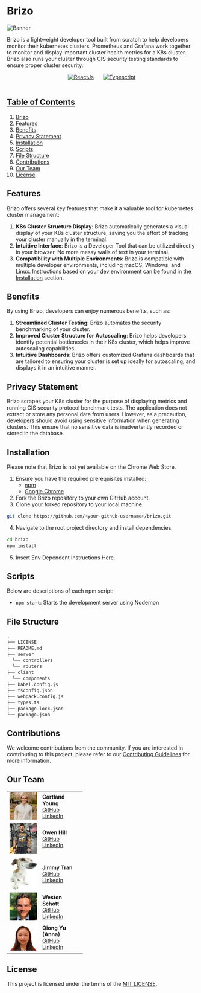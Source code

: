 # Brizo

  ![Banner](<insert banner path>)


Brizo is a lightweight developer tool built from scratch to help developers monitor their kubernetes clusters. Prometheus and Grafana work together to monitor and display important cluster health metrics for a K8s cluster. Brizo also runs your cluster through CIS security testing standards to ensure proper cluster security.

<div align="center" style="display: flex; justify-content: center; align-items: center; gap: 25px;">
  <a href="https://reactjs.org/" rel="nofollow">
    <img src="https://camo.githubusercontent.com/ab4c3c731a174a63df861f7b118d6c8a6c52040a021a552628db877bd518fe84/68747470733a2f2f696d672e736869656c64732e696f2f62616467652f72656163742d2532333230323332612e7376673f7374796c653d666f722d7468652d6261646765266c6f676f3d7265616374266c6f676f436f6c6f723d253233363144414642" data-canonical-src="https://img.shields.io/badge/react-%2320232a.svg?style=for-the-badge&logo=react&logoColor=%2361DAFB" alt="ReactJs" style="max-width: 100%">
  </a>
   <a href="https://typescriptlang.org/" rel="nofollow">
    <img src="https://camo.githubusercontent.com/ee71fcc1aa3d059265517741dffc4161922fd744377e7a5f07c43381d0aa9aac/68747470733a2f2f696d672e736869656c64732e696f2f62616467652f747970657363726970742d2532333030374143432e7376673f7374796c653d666f722d7468652d6261646765266c6f676f3d74797065736372697074266c6f676f436f6c6f723d7768697465" data-canonical-src="https://img.shields.io/badge/typescript-%23007ACC.svg?style=for-the-badge&logo=typescript&logoColor=white" alt="Typescript" style="max-width: 100%">
</div>  

<br>  


## Table of Contents
1. [Brizo](#Brizo)
2. [Features](#features)
3. [Benefits](#benefits)
4. [Privacy Statement](#privacy-statement)
5. [Installation](#installation)
6. [Scripts](#scripts)
7. [File Structure](#file-structure)
8. [Contributions](#contributions)
9. [Our Team](#our-team)
10. [License](#license)


## Features
Brizo offers several key features that make it a valuable tool for kubernetes cluster management:

1. **K8s Cluster Structure Display**: Brizo automatically generates a visual display of your K8s cluster structure, saving you the effort of tracking your cluster manually in the terminal.
2. **Intuitive Interface**: Brizo is a Developer Tool that can be utilized directly in your browser. No more messy walls of text in your terminal.
3. **Compatibility with Multiple Environments**: Brizo is compatible with multiple developer environments, including macOS, Windows, and Linux. Instructions based on your dev environment can be found in the [Installation](#installation) section. 

## Benefits
By using Brizo, developers can enjoy numerous benefits, such as:
1. **Streamlined Cluster Testing**: Brizo automates the security benchmarking of your cluster.
2. **Improved Cluster Structure for Autoscaling**: Brizo helps developers identify potential bottlenecks in their K8s cluster, which helps improve autoscaling capabilities.
3. **Intuitive Dashboards**: Brizo offers customized Grafana dashboards that are tailored to ensuring your cluster is set up ideally for autoscaling, and displays it in an intuitive manner.

## Privacy Statement
Brizo scrapes your K8s cluster for the purpose of displaying metrics and running CIS security protocol benchmark tests. The application does not extract or store any personal data from users. However, as a precaution, developers should avoid using sensitive information when generating clusters. This ensure that no sensitive data is inadvertently recorded or stored in the database.

## Installation
Please note that Brizo is not yet available on the Chrome Web Store.  
1. Ensure you have the required prerequisites installed:
    - [npm](https://www.npmjs.com/)
    - [Google Chrome](https://www.google.com/chrome/)
2. Fork the Brizo repository to your own GitHub account.
3. Clone your forked repository to your local machine.
```bash
git clone https://github.com/<your-github-username>/brizo.git
```
4. Navigate to the root project directory and install dependencies.
```bash
cd brizo
npm install
```
5. Insert Env Dependent Instructions Here.


## Scripts
Below are descriptions of each npm script:

- `npm start`: Starts the development server using Nodemon

## File Structure
```
.
├── LICENSE
├── README.md
├── server
  └── controllers
  └── routers
├── client
  └── components
├── babel.config.js
├── tsconfig.json
├── webpack.config.js
├── types.ts
├── package-lock.json
└── package.json
```

## Contributions
We welcome contributions from the community. If you are interested in contributing to this project, please refer to our [Contributing Guidelines]() for more information.


## Our Team 

<table style="width:40%;">
  <tr>
    <td>
      <img src="./assets/Team/Cortland.png" style="width:6rem;" />
    </td>
    <td>
      <strong>Cortland Young</strong><br/>
      <a href="https://github.com/CortlandY">GitHub</a><br/>
      <a href="https://www.linkedin.com/in/cortland-young-008185222/">LinkedIn</a>
    </td>
  </tr>
  <tr>
    <td>
      <img src="./assets/Team/Owen.png" style="width:6rem;" />
    </td>
    <td>
      <strong>Owen Hill</strong><br/>
      <a href="https://github.com/owenpa">GitHub</a><br/>
      <a href="https://www.linkedin.com/in/on-hill/">LinkedIn</a>
    </td>
  </tr>
  <tr>
    <td>
      <img src="./assets/Team/DAWG.png" style="width:6rem;" />
    </td>
    <td>
      <strong>Jimmy Tran</strong><br/>
      <a href="https://github.com/itazurakozo/">GitHub</a><br/>
      <a href="https://www.linkedin.com/in/jimmytgtran/">LinkedIn</a>
    </td>
  </tr>
  <tr>
    <td>
      <img src="./assets/Team/Weston.png" style="width:6rem;" />
    </td>
    <td>
      <strong>Weston Schott</strong><br/>
      <a href="https://github.com/wexy021">GitHub</a><br/>
      <a href="https://www.linkedin.com/in/weston-s-0930a5234/">LinkedIn</a>
    </td>
  </tr>
  <tr>
    <td>
      <img src="./assets/Team/Anna.png" style="width:6rem;" />
    </td>
    <td>
      <strong>Qiong Yu (Anna)</strong><br/>
      <a href="https://github.com/Anna-QY">GitHub</a><br/>
      <a href="https://www.linkedin.com/in/qiong-yu-5040041a0/">LinkedIn</a>
    </td>
  </tr>
  <tr>
</table>


## License
This project is licensed under the terms of the [MIT LICENSE](./LICENSE).







